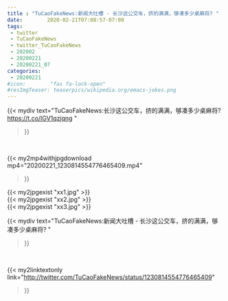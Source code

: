 ```yaml
---
title : "TuCaoFakeNews:新闻大吐槽 - 长沙这公交车，挤的满满，够凑多少桌麻将? "
date:        2020-02-21T07:08:57-07:00
tags:
 - twitter
 - TuCaoFakeNews
 - twitter_TuCaoFakeNews
 - 202002
 - 20200221
 - 20200221_07
categories:
 - 20200221
#icon:        "fas fa-lock-open"
#resImgTeaser: teaserpics/wikipedia.org/emacs-jokes.png
---
```


{{< mydiv text="TuCaoFakeNews:长沙这公交车，挤的满满，够凑多少桌麻将? https://t.co/IGV1qzjqng "
>}}
<br>


{{< my2mp4withjpgdownload mp4="20200221_1230814554776465409.mp4"
>}}

{{< my2jpgexist "xx1.jpg" >}}<br>
{{< my2jpgexist "xx2.jpg" >}}<br>
{{< my2jpgexist "xx3.jpg" >}}<br>



{{< mydiv text="TuCaoFakeNews:新闻大吐槽 - 长沙这公交车，挤的满满，够凑多少桌麻将? "
>}}
<br>

{{< my2linktextonly link="http://twitter.com/TuCaoFakeNews/status/1230814554776465409"
>}}


<br>

